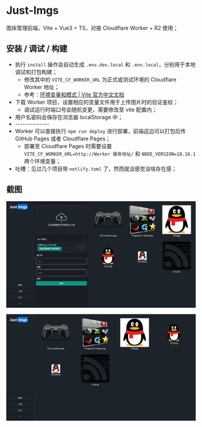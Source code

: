 # Just-Imgs

图床管理前端，Vite + Vue3 + TS，对接 Cloudflare Worker + R2 使用；

## 安装 / 调试 / 构建

- 执行 `install` 操作会自动生成 `.env.dev.local` 和 `.env.local`，分别用于本地调试和打包构建；
    - 修改其中的 `VITE_CF_WORKER_URL` 为正式或测试环境的 Cloudflare Worker 地址；
    - 参考：[环境变量和模式 | Vite 官方中文文档](https://cn.vitejs.dev/guide/env-and-mode.html "环境变量和模式 | Vite 官方中文文档")
- 下载 Worker 项目，设置相应的变量文件用于上传图片时的验证鉴权；
    - 调试运行时端口号会随机变更，需要修改至 vite 配置内；
- 用户名密码会保存在浏览器 localStorage 中；
- \--------------
- Worker 可以直接执行 `npm run deploy` 进行部署，前端这边可以打包后传 GitHub Pages 或者 Cloudflare Pages；
    - 部署至 Cloudflare Pages 时需要设置 `VITE_CF_WORKER_URL=http://Worker 服务地址/` 和 `NODE_VERSION=18.16.1` 两个环境变量；
- 吐槽：见过几个项目带 `netlify.toml` 了，然而就没感觉没啥存在感；

## 截图

![001.png](doc/001.png "001.png")

![002.png](doc/002.png "002.png")


<!-- ##################################### -->
